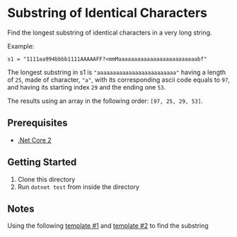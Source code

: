 # Substring of Identical Characters
Find the longest substring of identical characters in a very long string.

Example:
```
s1 = "1111aa994bbbb1111AAAAAFF?<mmMaaaaaaaaaaaaaaaaaaaaaaaaabf"
```
The longest substring in s1 is `"aaaaaaaaaaaaaaaaaaaaaaaaa"` having a length of `25`, made of character, `"a"`,  with its corresponding ascii code equals to `97`, and having its starting index `29` and the ending one `53`.

The results using an array in the following order: `[97, 25, 29, 53]`.

## Prerequisites
- [.Net Core 2](https://www.microsoft.com/net/download/)

## Getting Started 
1. Clone this directory
2. Run `dotnet test` from inside the directory

## Notes
Using the following [template #1](https://discuss.leetcode.com/topic/30941/here-is-a-10-line-template-that-can-solve-most-substring-problems/2) and [template #2](https://discuss.leetcode.com/topic/71662/sliding-window-algorithm-template-to-solve-all-the-leetcode-substring-search-problem) to find the substring
